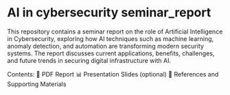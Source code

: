 # AI in cybersecurity seminar_report

This repository contains a seminar report on the role of Artificial Intelligence in Cybersecurity, exploring how AI techniques such as machine learning, anomaly detection, and automation are transforming modern security systems. The report discusses current applications, benefits, challenges, and future trends in securing digital infrastructure with AI.

Contents:
📘 PDF Report
📊 Presentation Slides (optional)
📂 References and Supporting Materials


